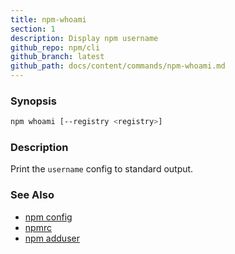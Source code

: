 ```yaml
---
title: npm-whoami
section: 1
description: Display npm username
github_repo: npm/cli
github_branch: latest
github_path: docs/content/commands/npm-whoami.md
---
```


### Synopsis

```bash
npm whoami [--registry <registry>]
```

### Description

Print the `username` config to standard output.

### See Also

* [npm config](/cli/v7/commands/npm-config)
* [npmrc](/cli/v7/configuring-npm/npmrc)
* [npm adduser](/cli/v7/commands/npm-adduser)

